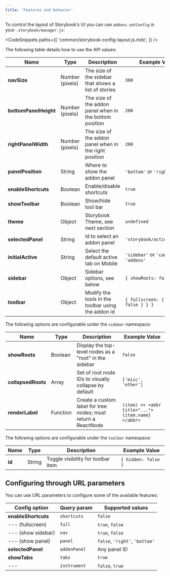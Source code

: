 ```yaml
---
title: 'Features and behavior'
---
```


To control the layout of Storybook’s UI you can use `addons.setConfig` in your `.storybook/manager.js`:

<!-- prettier-ignore-start -->

<CodeSnippets
  paths={[
    'common/storybook-config-layout.js.mdx',
  ]}
/>

<!-- prettier-ignore-end -->

The following table details how to use the API values:

| Name                  | Type            | Description                                             | Example Value                           |
| --------------------- | --------------- | ------------------------------------------------------- | --------------------------------------- |
| **navSize**           | Number (pixels) | The size of the sidebar that shows a list of stories    | `300`                                   |
| **bottomPanelHeight** | Number (pixels) | The size of the addon panel when in the bottom position | `200`                                   |
| **rightPanelWidth**   | Number (pixels) | The size of the addon panel when in the right position  | `200`                                   |
| **panelPosition**     | String          | Where to show the addon panel                           | `'bottom'` or `'right'`                 |
| **enableShortcuts**   | Boolean         | Enable/disable shortcuts                                | `true`                                  |
| **showToolbar**       | Boolean         | Show/hide tool bar                                      | `true`                                  |
| **theme**             | Object          | Storybook Theme, see next section                       | `undefined`                             |
| **selectedPanel**     | String          | Id to select an addon panel                             | `'storybook/actions/panel'`             |
| **initialActive**     | String          | Select the default active tab on Mobile                 | `'sidebar'` or `'canvas'` or `'addons'` |
| **sidebar**           | Object          | Sidebar options, see below                              | `{ showRoots: false }`                  |
| **toolbar**           | Object          | Modify the tools in the toolbar using the addon id      | `{ fullscreen: { hidden: false } } }`   |

The following options are configurable under the `sidebar` namespace:

| Name               | Type     | Description                                                   | Example Value                                    |
| ------------------ | -------- | ------------------------------------------------------------- | ------------------------------------------------ |
| **showRoots**      | Boolean  | Display the top-level nodes as a "root" in the sidebar        | `false`                                          |
| **collapsedRoots** | Array    | Set of root node IDs to visually collapse by default          | `['misc', 'other']`                              |
| **renderLabel**    | Function | Create a custom label for tree nodes; must return a ReactNode | `(item) => <abbr title="...">{item.name}</abbr>` |

The following options are configurable under the `toolbar` namespace:

| Name   | Type   | Description                        | Example Value       |
| ------ | ------ | ---------------------------------- | ------------------- |
| **id** | String | Toggle visibility for toolbar item | `{ hidden: false }` |

## Configuring through URL parameters

You can use URL parameters to configure some of the available features:

| Config option       | Query param  | Supported values               |
| ------------------- | ------------ | ------------------------------ |
| **enableShortcuts** | `shortcuts`  | `false`                        |
| --- (fullscreen)    | `full`       | `true`, `false`                |
| --- (show sidebar)  | `nav`        | `true`, `false`                |
| --- (show panel)    | `panel`      | `false`, `'right'`, `'bottom'` |
| **selectedPanel**   | `addonPanel` | Any panel ID                   |
| **showTabs**        | `tabs`       | `true`                         |
| ---                 | `instrument` | `false`, `true`                |
